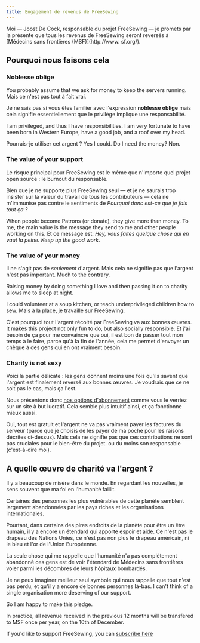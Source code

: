 ```yaml
---
title: Engagement de revenus de FreeSewing
---
```


<Note>

Moi — Joost De Cock, responsable du projet FreeSewing 
— je promets par la présente que tous les revenus de FreeSewing seront reversés
à [Médecins sans frontières (MSF)](http://www. sf.org/).

</Note>

## Pourquoi nous faisons cela

### Noblesse oblige

You probably assume that we ask for money to keep the servers running. Mais ce n'est pas tout à fait vrai.

Je ne sais pas si vous êtes familier avec l'expression **noblesse oblige** mais cela signifie essentiellement que le privilège implique une responsabilité.

I am privileged, and thus I have responsibilities. I am very fortunate to have been born in Western Europe, have a good job, and a roof over my head.

Pourrais-je utiliser cet argent ? Yes I could. Do I need the money? Non.

### The value of your support

Le risque principal pour FreeSewing est le même que n'importe quel projet open source : le burnout du responsable.

Bien que je ne supporte plus FreeSewing seul — et je ne saurais trop insister sur la valeur du travail de tous les contributeurs — cela ne m'immunise pas contre le sentiments de *Pourquoi donc est-ce que je fais tout ça ?*

When people become Patrons (or donate), they give more than money. To me, the main value is the message they send to me and other people working on this. Et ce message est: *Hey, vous faites quelque chose qui en vaut la peine. Keep up the good work*.

### The value of your money

Il ne s'agit pas de *seulement* d'argent. Mais cela ne signifie pas que l'argent n'est pas important. Much to the contrary.

Raising money by doing something I love and then passing it on to charity allows me to sleep at night.

I could volunteer at a soup kitchen, or teach underprivileged children how to sew. Mais à la place, je travaille sur FreeSewing.

C'est pourquoi tout l'argent récolté par FreeSewing va aux bonnes œuvres. It makes this project not only fun to do, but also socially responsible. Et j'ai besoin de ça pour me convaincre que oui, il est bon de passer tout mon temps à le faire, parce qu'à la fin de l'année, cela me permet d'envoyer un chèque à des gens qui en ont vraiment besoin.

### Charity is not sexy
Voici la partie délicate : les gens donnent moins une fois qu'ils savent que l'argent est finalement reversé aux bonnes œuvres. Je voudrais que ce ne soit pas le cas, mais ça l'est.

Nous présentons donc [nos options d'abonnement](/patrons/join) comme vous le verriez sur un site à but lucratif. Cela semble plus intuitif ainsi, et ça fonctionne mieux aussi.

Oui, tout est gratuit et l'argent ne va pas vraiment payer les factures du serveur (parce que je choisis de les payer de ma poche pour les raisons décrites ci-dessus). Mais cela ne signifie pas que ces contributions ne sont pas cruciales pour le bien-être du projet. ou du moins son responsable (c'est-à-dire moi).

## A quelle œuvre de charité va l'argent ?

Il y a beaucoup de misère dans le monde. En regardant les nouvelles, je sens souvent que ma foi en l'humanité faillit.

Certaines des personnes les plus vulnérables de cette planète semblent largement abandonnées par les pays riches et les organisations internationales.

Pourtant, dans certains des pires endroits de la planète pour être un être humain, il y a encore un étendard qui apporte espoir et aide. Ce n'est pas le drapeau des Nations Unies, ce n'est pas non plus le drapeau américain, ni le bleu et l'or de l'Union Européenne.

La seule chose qui me rappelle que l'humanité n'a pas complètement abandonné ces gens est de voir l'étendard de Médecins sans frontières voler parmi les décombres de leurs hôpitaux bombardés.

Je ne peux imaginer meilleur seul symbole qui nous rappelle que tout n'est pas perdu, et qu'il y a encore de bonnes personnes là-bas. I can't think of a single organisation more deserving of our support.

So I am happy to make this pledge.

In practice, all revenue received in the previous 12 months will be transfered to MSF once per year, on the 10th of December.

<Note>

If you'd like to support FreeSewing, you can [subscribe here](/patrons/join)

</Note>

